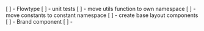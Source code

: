 [ ] - Flowtype
[ ] - unit tests
[ ] - move utils function to own namespace
[ ] - move constants to constant namespace
[ ] - create base layout components
    [ ] - Brand component
    [ ] - 